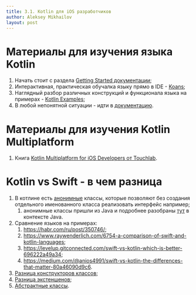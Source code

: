 ```yaml
---
title: 3.1. Kotlin для iOS разработчиков
author: Aleksey Mikhailov
layout: post
---
```


# Материалы для изучения языка Kotlin

1. Начать стоит с раздела [Getting Started документации](https://kotlinlang.org/docs/getting-started.html);
2. Интерактивная, практическая обучалка языку прямо в IDE - [Koans](https://play.kotlinlang.org/koans/overview);
3. Наглядный разбор различных конструкций и функционала языка на примерах - [Kotlin Examples](https://play.kotlinlang.org/byExample/overview);
4. В любой непонятной ситуации - идти в [документацию](https://kotlinlang.org/docs/home.html).

# Материалы для изучения Kotlin Multiplatform
1. Книга [Kotlin Multiplatform for iOS Developers от Touchlab](https://touchlab.co/kotlin-multiplatform-for-ios-developers-touchlab-kit/).

# Kotlin vs Swift - в чем разница

1.  В котлине есть [анонимные](https://kotlinlang.org/docs/nested-classes.html#anonymous-inner-classes) классы, которые позволяют без создания отдельного именованного класса реализовать интерфейс например;
    1.  анонимные классы пришли из Java и подробнее разобраны [тут](https://javarush.ru/groups/posts/2193-anonimnihe-klassih) в контексте Java.
2.  Сравнение языков на примерах:
    1.  <https://habr.com/ru/post/350746/>;
    2.  <https://www.raywenderlich.com/6754-a-comparison-of-swift-and-kotlin-languages>;
    3.  <https://levelup.gitconnected.com/swift-vs-kotlin-which-is-better-696222a49a34>;
    4.  <https://medium.com/@anios4991/swift-vs-kotlin-the-differences-that-matter-80a46090d9c6>.
3.  [Разница конструкторов классов](https://medium.com/mobile-app-development-publication/kotlin-vs-swift-the-init-construction-f82224a24664);
4.  [Разница экстеншенов](https://medium.com/mobile-app-development-publication/kotlin-vs-swift-the-extension-5462b531260b);
5.  [Абстрактные классы](https://medium.com/mobile-app-development-publication/kotlin-vs-swift-the-abstract-class-f8817e5e54f).
